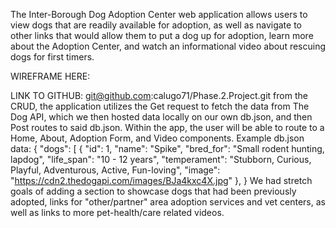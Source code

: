 The Inter-Borough Dog Adoption Center web application allows users to view dogs that are readily available for adoption, as well as navigate to other links that would allow them to put a dog up for adoption, learn more about the Adoption Center, and watch an informational video about rescuing dogs for first timers. 

WIREFRAME HERE:


LINK TO GITHUB: git@github.com:calugo71/Phase.2.Project.git
from the CRUD, the application utilizes the Get request to fetch the data from The Dog API, which we then hosted data locally on our own db.json, and then Post routes to said db.json.
Within the app, the user will be able to route to a Home, About, Adoption Form, and Video components. 
Example db.json data: 
    {
  "dogs": [
    {
      "id": 1,
      "name": "Spike",
      "bred_for": "Small rodent hunting, lapdog",
      "life_span": "10 - 12 years",
      "temperament": "Stubborn, Curious, Playful, Adventurous, Active, Fun-loving",
      "image": "https://cdn2.thedogapi.com/images/BJa4kxc4X.jpg"
    },
    }
We had stretch goals of adding a section to showcase dogs that had been previously adopted, links for "other/partner" area adoption services and vet centers, as well as links to more pet-health/care related videos. 

